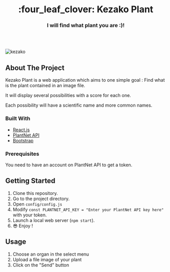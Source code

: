 <h1 align="center">:four_leaf_clover: Kezako Plant</h1>
<h3 align="center">I will find what plant you are :)!</h3>   
<br/>
<br/>

![kezako](https://user-images.githubusercontent.com/53975649/147794292-2c96d92c-1443-4f4a-981c-4eaa5435ed52.gif)



## About The Project

Kezako Plant is a web application which aims to one simple goal : Find what is the plant contained in an image file.

It will display several possibilities with a score for each one.

Each possibility will have a scientific name and more common names.

### Built With

- [React.js](https://reactjs.org/)
- [PlantNet API](https://my.plantnet.org/)
- [Bootstrap](https://getbootstrap.com)

### Prerequisites

You need to have an account on PlantNet API to get a token.

## Getting Started

1. Clone this repository.
2. Go to the project directory.
3. Open `config/config.js`
4. Modify `const PLANTNET_API_KEY = "Enter your PlantNet API key here"` with your token.
5. Launch a local web server (`npm start`).
6. :sunglasses: Enjoy !


## Usage

1. Choose an organ in the select menu
2. Upload a file image of your plant
3. Click on the "Send" button
